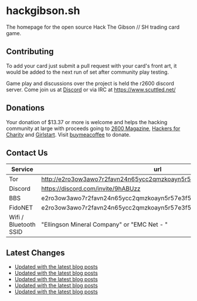 # hackgibson.sh
The homepage for the open source Hack The Gibson // SH trading card game.


## Contributing

To add your card just submit a pull request with your card's front art, it would be added to the next run of set after community play testing.

Game play and discussions over the project is held the r2600 discord server. Come join us at [Discord](https://discord.com/invite/9hABUzz) or via IRC at https://www.scuttled.net/


## Donations

Your donation of $13.37 or more is welcome and helps the hacking community at large with proceeds going to [2600 Magazine](https://2600.com/), [Hackers for Charity](https://hackersforcharity.org) and [Girlstart](https://girlstart.org).  Visit [buymeacoffee](https://www.buymeacoffee.com/hackgibson.sh) to donate.


## Contact Us

Service | url
-|-
Tor | http://e2ro3ow3awo7r2favn24n65ycc2qmzkoayn5r57e3f56nvjwdcgg32ad.onion
Discord | https://discord.com/invite/9hABUzz
BBS | e2ro3ow3awo7r2favn24n65ycc2qmzkoayn5r57e3f56nvjwdcgg32ad.onion:23
FidoNET | e2ro3ow3awo7r2favn24n65ycc2qmzkoayn5r57e3f56nvjwdcgg32ad.onion:24554
Wifi / Bluetooth SSID | "Ellingson Mineral Company" or "EMC Net - <fidonet address>"

## Latest Changes
<!-- BLOG-POST-LIST:START -->
- [Updated with the latest blog posts](https://github.com/DFW2600/hackgibson.sh/commit/dfd94f36999233258b61713f2f9c27197d00d3f1)
- [Updated with the latest blog posts](https://github.com/DFW2600/hackgibson.sh/commit/9d3a2de96c4266cfd63ce9a45becf91706948555)
- [Updated with the latest blog posts](https://github.com/DFW2600/hackgibson.sh/commit/61022e7450094c6735596d950613ed4d18243968)
- [Updated with the latest blog posts](https://github.com/DFW2600/hackgibson.sh/commit/31423f23b701af7ef147c2c933da2e44b6d1f9d0)
- [Updated with the latest blog posts](https://github.com/DFW2600/hackgibson.sh/commit/0df745dbdeaee2b59d04e6115044d8f1b2355335)
<!-- BLOG-POST-LIST:END -->
